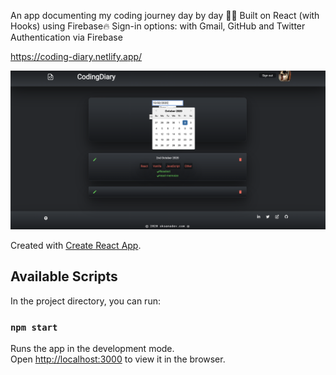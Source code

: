An app documenting my coding journey day by day 👩‍💻 Built on React (with Hooks) using Firebase🔥
Sign-in options: with Gmail, GitHub and Twitter 
Authentication via Firebase 

https://coding-diary.netlify.app/

![profile](https://github.com/OksanaSam/coding-diary/blob/master/codingDiary.png)

Created with [Create React App](https://github.com/facebook/create-react-app).

## Available Scripts

In the project directory, you can run:

### `npm start`

Runs the app in the development mode.<br />
Open [http://localhost:3000](http://localhost:3000) to view it in the browser.
